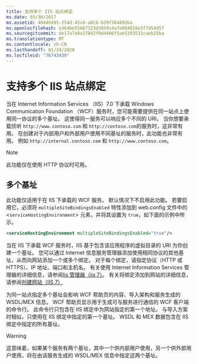 ```yaml
---
title: 支持多个 IIS 站点绑定
ms.date: 03/30/2017
ms.assetid: 40440495-254d-45c8-a8c6-b29f364892ba
ms.openlocfilehash: e364be55687323d3059c4a7e084818e3f7d54d5f
ms.sourcegitcommit: de17a7a0a37042f0d4406f5ae5393531caeb25ba
ms.translationtype: MT
ms.contentlocale: zh-CN
ms.lasthandoff: 01/24/2020
ms.locfileid: "76743439"
---
```

# <a name="supporting-multiple-iis-site-bindings"></a>支持多个 IIS 站点绑定
当在 Internet Information Services （IIS）7.0 下承载 Windows Communication Foundation （WCF）服务时，您可能需要提供在同一站点上使用同一协议的多个基址。 这使得同一服务可以响应多个不同的 URI。 当你想要承载侦听 `http://www.contoso.com` 和 `http://contoso.com`的服务时，这非常有用。 在创建对于内部用户和外部用户使用不同基址的服务时，此功能也非常有用。 例如 `http://internal.contoso.com` 和 `http://www.contoso.com`。  
  
> [!NOTE]
> 此功能仅在使用 HTTP 协议时可用。  
  
## <a name="multiple-base-addresses"></a>多个基址  
 此功能仅适用于在 IIS 下承载的 WCF 服务。 默认情况下不启用此功能。 若要启用它，必须将 `multipleSiteBindingsEnabled` 特性添加到 web.config 文件中的 <`serviceHostingEnvironment`> 元素，并将其设置为 `true`，如下面的示例中所示。  
  
```xml  
<serviceHostingEnvironment multipleSiteBindingsEnabled="true"/>  
```  
  
 当在 IIS 下承载 WCF 服务时，IIS 基于包含该应用程序的虚拟目录的 URI 为你创建一个基址。 您可以通过 Internet 信息服务管理器添加使用相同协议的其他基址，从而向网站添加一个或多个绑定。 对于每个绑定，请指定协议（HTTP 或 HTTPS）、IP 地址、端口和主机名。 有关使用 Internet Information Services 管理器的详细信息，请参阅[Iis 管理器（iis 7）](https://docs.microsoft.com/previous-versions/windows/it-pro/windows-server-2008-R2-and-2008/cc753842(v=ws.10))。 有关将绑定添加到网站的详细信息，请参阅[创建网站（IIS 7）](https://docs.microsoft.com/previous-versions/windows/it-pro/windows-server-2008-R2-and-2008/cc772350(v=ws.10))  
  
 为同一站点指定多个基址会影响 WCF 帮助页的内容、导入架构和服务生成的 WSDL/MEX 信息。 WCF 帮助页显示用于生成可与服务进行通信的 WCF 客户端的命令行。 此命令行只包含在 IIS 绑定中为网站指定的第一个地址。 与导入方案时相似，只使用在 IIS 绑定中指定的第一个基址。 WSDL 和 MEX 数据包含在 IIS 绑定中指定的所有基址。  
  
> [!WARNING]
> 这意味着，如果某个服务有两个基址，其中一个供内部用户使用，另一个供外部用户使用，将在由该服务生成的 WSDL/MEX 信息中指定这两个基址。
